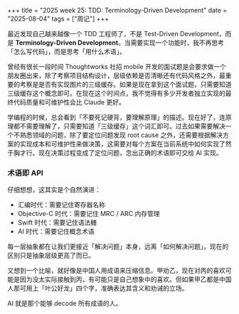 +++
title = "2025 week 25: TDD: Terminology-Driven Development"
date = "2025-08-04"
tags = ["周记"]
+++

最近发现自己越来越像一个 TDD 工程师了，不是 Test-Driven Development，而是 **Terminology-Driven Development**。当需要实现一个功能时，我不再思考「怎么写代码」，而是思考「用什么术语」。

曾经有很长一段时间 Thoughtworks 社招 mobile 开发的面试题是会要求做一个朋友圈出来，除了考察项目结构设计，层级依赖是否清晰还有代码风格之外，最重要的考察是是否有实现图片的三级缓存。如果是现在拿到这个面试题，只需要知道三级缓存这个概念即可。在现在这个时间点，我不觉得有多少开发者独立实现的最终代码质量和可维护性会比 Claude 更好。

学编程的时候，总会看到「不要死记硬背，要理解原理」的描述。现在好了，连原理都不需要理解了，只需要知道「三级缓存」这个词汇即可。过去如果需要解决一个不熟悉领域的问题，除了要定位问题发现 root cause 之外，还需要根据解决方案的实现成本和可维护性来做决策，这需要对每个方案在当前系统中如何实现了然于胸才行。现在决策过程变成了定位问题，念出正确的术语即可交给 AI 实现。

### 术语即 API

仔细想想，这其实是个自然演进：

- 汇编时代：需要记住寄存器名称
- Objective-C 时代：需要记住 MRC / ARC 内存管理
- Swift 时代：需要记住语法糖
- AI 时代：需要记住概念术语

每一层抽象都在让我们更接近「解决问题」本身，远离「如何解决问题」。现在的区别只是抽象层级更高了而已。

又想到一个比喻，就好像是中国人用成语来压缩信息。甲劝乙，现在对丙的喜欢可能是因为没太实际接触到丙，有可能只是自己想象中的喜欢。但如果甲乙都是中国人那可用上「叶公好龙」四个字，准确表达其含义和劝诫的立场。

AI 就是那个能够 decode 所有成语的人。
